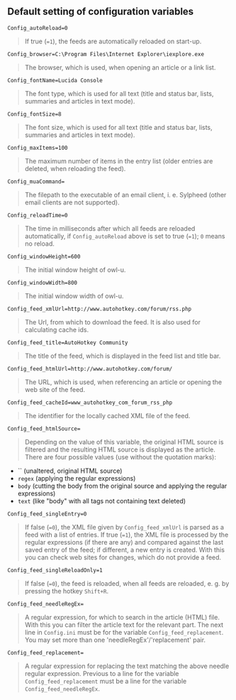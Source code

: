 ## Default setting of configuration variables

`Config_autoReload=0`
> If true (`=1`), the feeds are automatically reloaded on start-up.

`Config_browser=C:\Program Files\Internet Explorer\iexplore.exe`
> The browser, which is used, when opening an article or a link list.

`Config_fontName=Lucida Console`
> The font type, which is used for all text (title and status bar, lists,
summaries and articles in text mode).

`Config_fontSize=8`
> The font size, which is used for all text (title and status bar, lists,
summaries and articles in text mode).

`Config_maxItems=100`
> The maximum number of items in the entry list (older entries are deleted,
when reloading the feed).

`Config_muaCommand=`
> The filepath to the executable of an email client, i. e. Sylpheed (other
email clients are not supported).

`Config_reloadTime=0`
> The time in milliseconds after which all feeds are reloaded automatically, if
`Config_autoReload` above is set to true (`=1`); `0` means no reload.

`Config_windowHeight=600`
> The initial window height of owl-u.

`Config_windowWidth=800`
> The initial window width of owl-u.

`Config_feed_xmlUrl=http://www.autohotkey.com/forum/rss.php`
> The Url, from which to download the feed. It is also used for calculating
cache ids.

`Config_feed_title=AutoHotkey Community`
> The title of the feed, which is displayed in the feed list and title bar.

`Config_feed_htmlUrl=http://www.autohotkey.com/forum/`
> The URL, which is used, when referencing an article or opening the web site
of the feed.

`Config_feed_cacheId=www_autohotkey_com_forum_rss_php`
> The identifier for the locally cached XML file of the feed.

`Config_feed_htmlSource=`
> Depending on the value of this variable, the original HTML source is filtered
and the resulting HTML source is displayed as the article. There are four
possible values (use without the quotation marks):
  + `` (unaltered, original HTML source)
  + `regex` (applying the regular expressions)
  + `body` (cutting the body from the original source and applying the regular
  expressions)
  + `text` (like "body" with all tags not containing text deleted)

`Config_feed_singleEntry=0`
> If false (`=0`), the XML file given by `Config_feed_xmlUrl` is parsed as a
feed with a list of entries. If true (`=1`), the XML file is processed by the
regular expressions (if there are any) and compared against the last saved
entry of the feed; if different, a new entry is created. With this you can
check web sites for changes, which do not provide a feed.

`Config_feed_singleReloadOnly=1`
> If false (`=0`), the feed is reloaded, when all feeds are reloaded, e. g. by
pressing the hotkey `Shift+R`.

`Config_feed_needleRegEx=`
> A regular expression, for which to search in the article (HTML) file. With
this you can filter the article text for the relevant part.
The next line in `Config.ini` must be for the variable
`Config_feed_replacement`. You may set more than one
'needleRegEx'/'replacement' pair.

`Config_feed_replacement=`
> A regular expression for replacing the text matching the above needle regular
expression.
Previous to a line for the variable `Config_feed_replacement` must be a line
for the variable `Config_feed_needleRegEx`.

